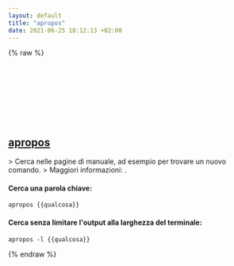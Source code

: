 ```yaml
---
layout: default
title: "apropos"
date: 2021-06-25 18:12:13 +02:00
---
```

{% raw %}
<h2 id="apropos">
  <a href="/it/common/apropos.html">apropos</a> <a href="#apropos"><svg class="icon">
    <use href="/assets/images/unicode_sprite.svg#link" />
  </svg></a>
</h2>
> Cerca nelle pagine di manuale, ad esempio per trovare un nuovo comando.
> Maggiori informazioni: <https://manned.org/apropos>.

#### Cerca una parola chiave:
```shell
apropos {{qualcosa}}
```
#### Cerca senza limitare l'output alla larghezza del terminale:
```shell
apropos -l {{qualcosa}}
```
{% endraw %}